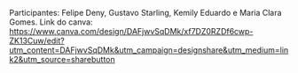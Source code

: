 Participantes: Felipe Deny, Gustavo Starling, Kemily Eduardo e Maria Clara Gomes.
Link do canva: https://www.canva.com/design/DAFjwvSqDMk/xf7DZ0RZDf6cwp-ZK13Cuw/edit?utm_content=DAFjwvSqDMk&utm_campaign=designshare&utm_medium=link2&utm_source=sharebutton
